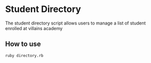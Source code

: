 # Student Directory #

The student directory script allows users to manage a list of student enrolled at villains academy

## How to use ##

```shell
ruby directory.rb
```
